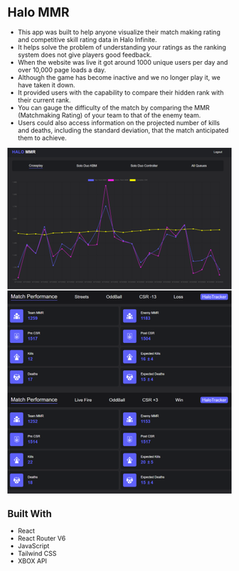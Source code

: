 # Halo MMR

- This app was built to help anyone visualize their match making rating and competitive skill rating data in Halo Infinite. 
- It helps solve the problem of understanding your ratings as the ranking system does not give players good feedback. 
- When the website was live it got around 1000 unique users per day and over 10,000 page loads a day.
- Although the game has become inactive and we no longer play it, we have taken it down. 
- It provided users with the capability to compare their hidden rank with their current rank.
- You can gauge the difficulty of the match by comparing the MMR (Matchmaking Rating) of your team to that of the enemy team.
- Users could also access information on the projected number of kills and deaths, including the standard deviation, that the match anticipated them to achieve.


![](images/halo-mmr-2.png)
![](images/halo-mmr-1.png)

## Built With

- React
- React Router V6
- JavaScript
- Tailwind CSS
- XBOX API
